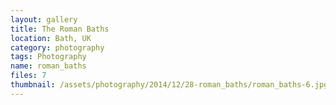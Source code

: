 ```yaml
---
layout: gallery
title: The Roman Baths
location: Bath, UK
category: photography
tags: Photography
name: roman_baths
files: 7
thumbnail: /assets/photography/2014/12/28-roman_baths/roman_baths-6.jpg
---
```

